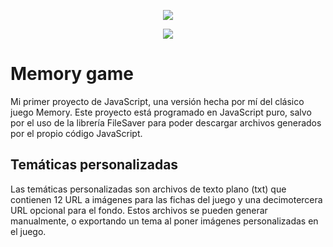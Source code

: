 <p align="center"><a href="https://ssr765.github.io/Memory-Game/" target="_blank"><img src="https://ssr765.github.io/Memory-Game/assets/simplelogo.png"></a></p>
<p align="center"><img src="https://img.shields.io/github/license/ssr765/Memory-Game"></p>

# Memory game
Mi primer proyecto de JavaScript, una versión hecha por mí del clásico juego Memory.
Este proyecto está programado en JavaScript puro, salvo por el uso de la librería FileSaver para
poder descargar archivos generados por el propio código JavaScript.
## Temáticas personalizadas
Las temáticas personalizadas son archivos de texto plano (txt) que contienen 12 URL a imágenes para las fichas del juego 
y una decimotercera URL opcional para el fondo. Estos archivos se pueden generar manualmente, o exportando un tema al
poner imágenes personalizadas en el juego.
